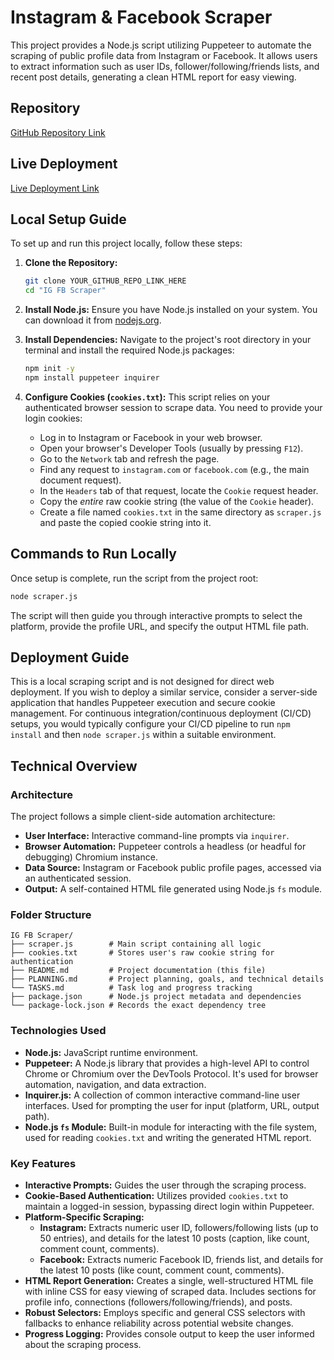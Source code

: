 # Instagram & Facebook Scraper

This project provides a Node.js script utilizing Puppeteer to automate the scraping of public profile data from Instagram or Facebook. It allows users to extract information such as user IDs, follower/following/friends lists, and recent post details, generating a clean HTML report for easy viewing.

## Repository

[GitHub Repository Link](YOUR_GITHUB_REPO_LINK_HERE)

## Live Deployment

[Live Deployment Link](YOUR_LIVE_DEPLOYMENT_LINK_HERE)

## Local Setup Guide

To set up and run this project locally, follow these steps:

1.  **Clone the Repository:**
    ```bash
    git clone YOUR_GITHUB_REPO_LINK_HERE
    cd "IG FB Scraper"
    ```

2.  **Install Node.js:**
    Ensure you have Node.js installed on your system. You can download it from [nodejs.org](https://nodejs.org/).

3.  **Install Dependencies:**
    Navigate to the project's root directory in your terminal and install the required Node.js packages:
    ```bash
    npm init -y
    npm install puppeteer inquirer
    ```

4.  **Configure Cookies (`cookies.txt`):**
    This script relies on your authenticated browser session to scrape data. You need to provide your login cookies:
    -   Log in to Instagram or Facebook in your web browser.
    -   Open your browser's Developer Tools (usually by pressing `F12`).
    -   Go to the `Network` tab and refresh the page.
    -   Find any request to `instagram.com` or `facebook.com` (e.g., the main document request).
    -   In the `Headers` tab of that request, locate the `Cookie` request header.
    -   Copy the *entire* raw cookie string (the value of the `Cookie` header).
    -   Create a file named `cookies.txt` in the same directory as `scraper.js` and paste the copied cookie string into it.

## Commands to Run Locally

Once setup is complete, run the script from the project root:

```bash
node scraper.js
```

The script will then guide you through interactive prompts to select the platform, provide the profile URL, and specify the output HTML file path.

## Deployment Guide

This is a local scraping script and is not designed for direct web deployment. If you wish to deploy a similar service, consider a server-side application that handles Puppeteer execution and secure cookie management. For continuous integration/continuous deployment (CI/CD) setups, you would typically configure your CI/CD pipeline to run `npm install` and then `node scraper.js` within a suitable environment.

## Technical Overview

### Architecture

The project follows a simple client-side automation architecture:
-   **User Interface:** Interactive command-line prompts via `inquirer`.
-   **Browser Automation:** Puppeteer controls a headless (or headful for debugging) Chromium instance.
-   **Data Source:** Instagram or Facebook public profile pages, accessed via an authenticated session.
-   **Output:** A self-contained HTML file generated using Node.js `fs` module.

### Folder Structure

```
IG FB Scraper/
├── scraper.js        # Main script containing all logic
├── cookies.txt       # Stores user's raw cookie string for authentication
├── README.md         # Project documentation (this file)
├── PLANNING.md       # Project planning, goals, and technical details
└── TASKS.md          # Task log and progress tracking
├── package.json      # Node.js project metadata and dependencies
└── package-lock.json # Records the exact dependency tree
```

### Technologies Used

-   **Node.js:** JavaScript runtime environment.
-   **Puppeteer:** A Node.js library that provides a high-level API to control Chrome or Chromium over the DevTools Protocol. It's used for browser automation, navigation, and data extraction.
-   **Inquirer.js:** A collection of common interactive command-line user interfaces. Used for prompting the user for input (platform, URL, output path).
-   **Node.js `fs` Module:** Built-in module for interacting with the file system, used for reading `cookies.txt` and writing the generated HTML report.

### Key Features

-   **Interactive Prompts:** Guides the user through the scraping process.
-   **Cookie-Based Authentication:** Utilizes provided `cookies.txt` to maintain a logged-in session, bypassing direct login within Puppeteer.
-   **Platform-Specific Scraping:**
    -   **Instagram:** Extracts numeric user ID, followers/following lists (up to 50 entries), and details for the latest 10 posts (caption, like count, comment count, comments).
    -   **Facebook:** Extracts numeric Facebook ID, friends list, and details for the latest 10 posts (like count, comment count, comments).
-   **HTML Report Generation:** Creates a single, well-structured HTML file with inline CSS for easy viewing of scraped data. Includes sections for profile info, connections (followers/following/friends), and posts.
-   **Robust Selectors:** Employs specific and general CSS selectors with fallbacks to enhance reliability across potential website changes.
-   **Progress Logging:** Provides console output to keep the user informed about the scraping process.
